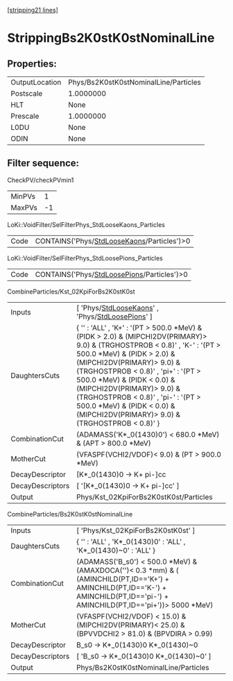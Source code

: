 [[stripping21 lines]](./stripping21-index)

# StrippingBs2K0stK0stNominalLine

## Properties:

|                |                                       |
|----------------|---------------------------------------|
| OutputLocation | Phys/Bs2K0stK0stNominalLine/Particles |
| Postscale      | 1.0000000                             |
| HLT            | None                                  |
| Prescale       | 1.0000000                             |
| L0DU           | None                                  |
| ODIN           | None                                  |

## Filter sequence:

CheckPV/checkPVmin1

|        |     |
|--------|-----|
| MinPVs | 1   |
| MaxPVs | -1  |

LoKi::VoidFilter/SelFilterPhys_StdLooseKaons_Particles

|      |                                                                                            |
|------|--------------------------------------------------------------------------------------------|
| Code | CONTAINS('Phys/[StdLooseKaons](./stripping21-commonparticles-stdloosekaons)/Particles')\>0 |

LoKi::VoidFilter/SelFilterPhys_StdLoosePions_Particles

|      |                                                                                            |
|------|--------------------------------------------------------------------------------------------|
| Code | CONTAINS('Phys/[StdLoosePions](./stripping21-commonparticles-stdloosepions)/Particles')\>0 |

CombineParticles/Kst_02KpiForBs2K0stK0st

|                  |                                                                                                                                                                                                                                                                                                                                                                                                                              |
|------------------|------------------------------------------------------------------------------------------------------------------------------------------------------------------------------------------------------------------------------------------------------------------------------------------------------------------------------------------------------------------------------------------------------------------------------|
| Inputs           | [ 'Phys/[StdLooseKaons](./stripping21-commonparticles-stdloosekaons)' , 'Phys/[StdLoosePions](./stripping21-commonparticles-stdloosepions)' ]                                                                                                                                                                                                                                                                              |
| DaughtersCuts    | { '' : 'ALL' , 'K+' : '(PT \> 500.0 \*MeV) & (PIDK \> 2.0) & (MIPCHI2DV(PRIMARY)\> 9.0) & (TRGHOSTPROB \< 0.8)' , 'K-' : '(PT \> 500.0 \*MeV) & (PIDK \> 2.0) & (MIPCHI2DV(PRIMARY)\> 9.0) & (TRGHOSTPROB \< 0.8)' , 'pi+' : '(PT \> 500.0 \*MeV) & (PIDK \< 0.0) & (MIPCHI2DV(PRIMARY)\> 9.0) & (TRGHOSTPROB \< 0.8)' , 'pi-' : '(PT \> 500.0 \*MeV) & (PIDK \< 0.0) & (MIPCHI2DV(PRIMARY)\> 9.0) & (TRGHOSTPROB \< 0.8)' } |
| CombinationCut   | (ADAMASS('K\*\_0(1430)0') \< 680.0 \*MeV) & (APT \> 800.0 \*MeV)                                                                                                                                                                                                                                                                                                                                                             |
| MotherCut        | (VFASPF(VCHI2/VDOF)\< 9.0) & (PT \> 900.0 \*MeV)                                                                                                                                                                                                                                                                                                                                                                             |
| DecayDescriptor  | [K\*\_0(1430)0 -\> K+ pi-]cc                                                                                                                                                                                                                                                                                                                                                                                               |
| DecayDescriptors | [ '[K\*\_0(1430)0 -\> K+ pi-]cc' ]                                                                                                                                                                                                                                                                                                                                                                                       |
| Output           | Phys/Kst_02KpiForBs2K0stK0st/Particles                                                                                                                                                                                                                                                                                                                                                                                       |

CombineParticles/Bs2K0stK0stNominalLine

|                  |                                                                                                                                                                                      |
|------------------|--------------------------------------------------------------------------------------------------------------------------------------------------------------------------------------|
| Inputs           | [ 'Phys/Kst_02KpiForBs2K0stK0st' ]                                                                                                                                                 |
| DaughtersCuts    | { '' : 'ALL' , 'K\*\_0(1430)0' : 'ALL' , 'K\*\_0(1430)~0' : 'ALL' }                                                                                                                  |
| CombinationCut   | (ADAMASS('B_s0') \< 500.0 \*MeV) & (AMAXDOCA('')\< 0.3 \*mm) & ( (AMINCHILD(PT,ID=='K+') + AMINCHILD(PT,ID=='K-') + AMINCHILD(PT,ID=='pi-') + AMINCHILD(PT,ID=='pi+'))\> 5000 \*MeV) |
| MotherCut        | (VFASPF(VCHI2/VDOF) \< 15.0) & (MIPCHI2DV(PRIMARY)\< 25.0) & (BPVVDCHI2 \> 81.0) & (BPVDIRA \> 0.99)                                                                                 |
| DecayDescriptor  | B_s0 -\> K\*\_0(1430)0 K\*\_0(1430)~0                                                                                                                                                |
| DecayDescriptors | [ 'B_s0 -\> K\*\_0(1430)0 K\*\_0(1430)~0' ]                                                                                                                                        |
| Output           | Phys/Bs2K0stK0stNominalLine/Particles                                                                                                                                                |
